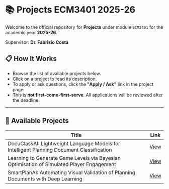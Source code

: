 # 📚 Projects ECM3401  2025-26

Welcome to the official repository for **Projects** under module `ECM3401` for the academic year **2025-26**.

Supervisor: **Dr. Fabrizio Costa**

## 📋 How It Works

- Browse the list of available projects below.
- Click on a project to read its description.
- To apply or ask questions, click the **"Apply / Ask"** link in the project page.
- This is **not first-come-first-serve**. All applications will be reviewed after the deadline.


---

## 📂 Available Projects

| Title                            | Link |
|----------------------------------|------|
| DocuClassAI: Lightweight Language Models for Intelligent Planning Document Classification                | [View](projects/docuclass-ai.md) |
| Learning to Generate Game Levels via Bayesian Optimisation of Simulated Player Engagement | [View](projects/game-level.md) |
| SmartPlanAI: Automating Visual Validation of Planning Documents with Deep Learning | [View](projects/smartplan-ai.md) |
